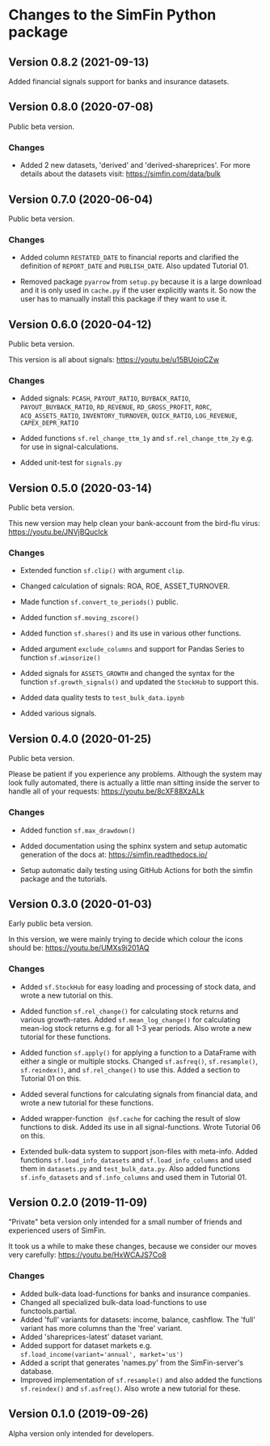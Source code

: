 # Changes to the SimFin Python package

## Version 0.8.2 (2021-09-13)

Added financial signals support for banks and insurance datasets.


## Version 0.8.0 (2020-07-08)

Public beta version.

### Changes

-   Added 2 new datasets, 'derived' and 'derived-shareprices'. For more details about the datasets visit: https://simfin.com/data/bulk


## Version 0.7.0 (2020-06-04)

Public beta version.

### Changes

-   Added column `RESTATED_DATE` to financial reports and clarified the
    definition of `REPORT_DATE` and `PUBLISH_DATE`. Also updated Tutorial 01.

-   Removed package `pyarrow` from `setup.py` because it is a large download
    and it is only used in `cache.py` if the user explicitly wants it. So now
    the user has to manually install this package if they want to use it.


## Version 0.6.0 (2020-04-12)

Public beta version.

This version is all about signals: https://youtu.be/u15BUoioCZw

### Changes

-   Added signals: `PCASH`, `PAYOUT_RATIO`, `BUYBACK_RATIO`,
    `PAYOUT_BUYBACK_RATIO`, `RD_REVENUE`, `RD_GROSS_PROFIT`, `RORC`,
    `ACQ_ASSETS_RATIO`, `INVENTORY_TURNOVER`, `QUICK_RATIO`, `LOG_REVENUE`,
    `CAPEX_DEPR_RATIO`

-   Added functions `sf.rel_change_ttm_1y` and `sf.rel_change_ttm_2y`
    e.g. for use in signal-calculations.

-   Added unit-test for `signals.py`


## Version 0.5.0 (2020-03-14)

Public beta version.

This new version may help clean your bank-account from the bird-flu virus:
https://youtu.be/JNVjBQucIck

### Changes

-   Extended function `sf.clip()` with argument `clip`. 

-   Changed calculation of signals: ROA, ROE, ASSET_TURNOVER.

-   Made function `sf.convert_to_periods()` public.

-   Added function `sf.moving_zscore()`

-   Added function `sf.shares()` and its use in various other functions.

-   Added argument `exclude_columns` and support for Pandas Series to function
    `sf.winsorize()`

-   Added signals for `ASSETS_GROWTH` and changed the syntax for the function
    `sf.growth_signals()` and updated the `StockHub` to support this.

-   Added data quality tests to `test_bulk_data.ipynb`

-   Added various signals.


## Version 0.4.0 (2020-01-25)

Public beta version.

Please be patient if you experience any problems. Although the system may look
fully automated, there is actually a little man sitting inside the server to
handle all of your requests: https://youtu.be/8cXF88XzALk

### Changes

-   Added function `sf.max_drawdown()`

-   Added documentation using the sphinx system and setup automatic generation
    of the docs at: https://simfin.readthedocs.io/
    
-   Setup automatic daily testing using GitHub Actions for both the simfin
    package and the tutorials.


## Version 0.3.0 (2020-01-03)

Early public beta version.

In this version, we were mainly trying to decide which colour the icons
should be: https://youtu.be/UMXs9i201AQ

### Changes

-   Added `sf.StockHub` for easy loading and processing of stock data,
    and wrote a new tutorial on this.

-   Added function `sf.rel_change()` for calculating stock returns and
    various growth-rates. Added `sf.mean_log_change()` for calculating
    mean-log stock returns e.g. for all 1-3 year periods. Also wrote a
    new tutorial for these functions.

-   Added function `sf.apply()` for applying a function to a DataFrame
    with either a single or multiple stocks. Changed `sf.asfreq()`,
    `sf.resample()`, `sf.reindex()`, and `sf.rel_change()` to use this.
    Added a section to Tutorial 01 on this.

-   Added several functions for calculating signals from financial data,
    and wrote a new tutorial for these functions.
    
-   Added wrapper-function ` @sf.cache` for caching the result of slow
    functions to disk. Added its use in all signal-functions. Wrote
    Tutorial 06 on this.
    
-   Extended bulk-data system to support json-files with meta-info.
    Added functions `sf.load_info_datasets` and `sf.load_info_columns`
    and used them in `datasets.py` and `test_bulk_data.py`. Also added
    functions `sf.info_datasets` and `sf.info_columns` and used them
    in Tutorial 01.


## Version 0.2.0 (2019-11-09)

"Private" beta version only intended for a small number of friends and
experienced users of SimFin.

It took us a while to make these changes, because we consider our moves
very carefully: https://youtu.be/HxWCAJS7Co8

### Changes

-   Added bulk-data load-functions for banks and insurance companies.
-   Changed all specialized bulk-data load-functions to use functools.partial.
-   Added 'full' variants for datasets: income, balance, cashflow.
    The 'full' variant has more columns than the 'free' variant.
-   Added 'shareprices-latest' dataset variant.
-   Added support for dataset markets e.g. `sf.load_income(variant='annual', market='us')`
-   Added a script that generates 'names.py' from the SimFin-server's database.
-   Improved implementation of `sf.resample()` and also added the functions
    `sf.reindex()` and `sf.asfreq()`. Also wrote a new tutorial for these.


## Version 0.1.0 (2019-09-26)

Alpha version only intended for developers.
